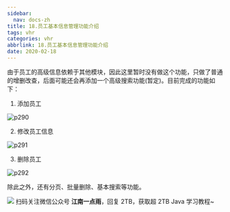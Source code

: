 ```yaml
---
sidebar:
  nav: docs-zh
title: 18.员工基本信息管理功能介绍
tags: vhr
categories: vhr
abbrlink: 18.员工基本信息管理功能介绍
date: 2020-02-18
---
```



由于员工的高级信息依赖于其他模块，因此这里暂时没有做这个功能，只做了普通的增删改查，后面可能还会再添加一个高级搜索功能(暂定)。目前完成的功能如下：

1. 添加员工

![p290](http://img.itboyhub.com/2020/04/vhr/p290.png)

2. 修改员工信息

![p291](http://img.itboyhub.com/2020/04/vhr/p291.png) 

3. 删除员工

![p292](http://img.itboyhub.com/2020/04/vhr/p292.png) 

除此之外，还有分页、批量删除、基本搜索等功能。



![](http://img.itboyhub.com//2020/04/vhr/weixin.jpg)
扫码关注微信公众号 **江南一点雨**，回复 2TB，获取超 2TB Java 学习教程~

